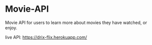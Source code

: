 # Movie-API
 Movie API for users to learn more about movies they have watched, or enjoy.

live API: https://drix-flix.herokuapp.com/
